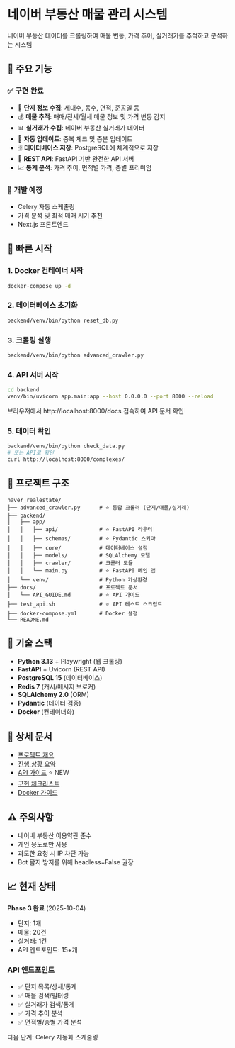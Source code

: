 # 네이버 부동산 매물 관리 시스템

네이버 부동산 데이터를 크롤링하여 매물 변동, 가격 추이, 실거래가를 추적하고 분석하는 시스템

## 🎯 주요 기능

### ✅ 구현 완료
- 🏢 **단지 정보 수집**: 세대수, 동수, 면적, 준공일 등
- 💰 **매물 추적**: 매매/전세/월세 매물 정보 및 가격 변동 감지
- 📊 **실거래가 수집**: 네이버 부동산 실거래가 데이터
- 🔄 **자동 업데이트**: 중복 체크 및 증분 업데이트
- 🗄️ **데이터베이스 저장**: PostgreSQL에 체계적으로 저장
- 🚀 **REST API**: FastAPI 기반 완전한 API 서버
- 📈 **통계 분석**: 가격 추이, 면적별 가격, 층별 프리미엄

### 🚧 개발 예정
- Celery 자동 스케줄링
- 가격 분석 및 최적 매매 시기 추천
- Next.js 프론트엔드

## 🚀 빠른 시작

### 1. Docker 컨테이너 시작
```bash
docker-compose up -d
```

### 2. 데이터베이스 초기화
```bash
backend/venv/bin/python reset_db.py
```

### 3. 크롤링 실행
```bash
backend/venv/bin/python advanced_crawler.py
```

### 4. API 서버 시작
```bash
cd backend
venv/bin/uvicorn app.main:app --host 0.0.0.0 --port 8000 --reload
```

브라우저에서 http://localhost:8000/docs 접속하여 API 문서 확인

### 5. 데이터 확인
```bash
backend/venv/bin/python check_data.py
# 또는 API로 확인
curl http://localhost:8000/complexes/
```

## 📂 프로젝트 구조

```
naver_realestate/
├── advanced_crawler.py      # ⭐ 통합 크롤러 (단지/매물/실거래)
├── backend/
│   ├── app/
│   │   ├── api/             # ⭐ FastAPI 라우터
│   │   ├── schemas/         # ⭐ Pydantic 스키마
│   │   ├── core/            # 데이터베이스 설정
│   │   ├── models/          # SQLAlchemy 모델
│   │   ├── crawler/         # 크롤러 모듈
│   │   └── main.py          # ⭐ FastAPI 메인 앱
│   └── venv/                # Python 가상환경
├── docs/                    # 프로젝트 문서
│   └── API_GUIDE.md         # ⭐ API 가이드
├── test_api.sh              # ⭐ API 테스트 스크립트
├── docker-compose.yml       # Docker 설정
└── README.md
```

## 🔧 기술 스택

- **Python 3.13** + Playwright (웹 크롤링)
- **FastAPI** + Uvicorn (REST API)
- **PostgreSQL 15** (데이터베이스)
- **Redis 7** (캐시/메시지 브로커)
- **SQLAlchemy 2.0** (ORM)
- **Pydantic** (데이터 검증)
- **Docker** (컨테이너화)

## 📖 상세 문서

- [프로젝트 개요](docs/PROJECT_OVERVIEW.md)
- [진행 상황 요약](docs/PROGRESS_SUMMARY.md)
- [API 가이드](docs/API_GUIDE.md) ⭐ NEW
- [구현 체크리스트](docs/IMPLEMENTATION_CHECKLIST.md)
- [Docker 가이드](docs/SETUP_GUIDE.md)

## ⚠️ 주의사항

- 네이버 부동산 이용약관 준수
- 개인 용도로만 사용
- 과도한 요청 시 IP 차단 가능
- Bot 탐지 방지를 위해 headless=False 권장

## 📈 현재 상태

**Phase 3 완료** (2025-10-04)
- 단지: 1개
- 매물: 20건
- 실거래: 1건
- API 엔드포인트: 15+개

### API 엔드포인트
- ✅ 단지 목록/상세/통계
- ✅ 매물 검색/필터링
- ✅ 실거래가 검색/통계
- ✅ 가격 추이 분석
- ✅ 면적별/층별 가격 분석

다음 단계: Celery 자동화 스케줄링
